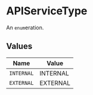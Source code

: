# APIServiceType

An `enum`eration.


## Values

| Name       | Value      |
| ---------- | ---------- |
| `INTERNAL` | INTERNAL   |
| `EXTERNAL` | EXTERNAL   |